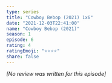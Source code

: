 ```yaml
---
type: series
title: "Cowboy Bebop (2021) 1x6"
date: "2021-12-03T22:41:00"
name: "Cowboy Bebop (2021)"
season: 1
episode: 6
rating: 4
ratingEmoji: "⭐️⭐️⭐️⭐️"
share: false
---
```


_[No review was written for this episode]_
